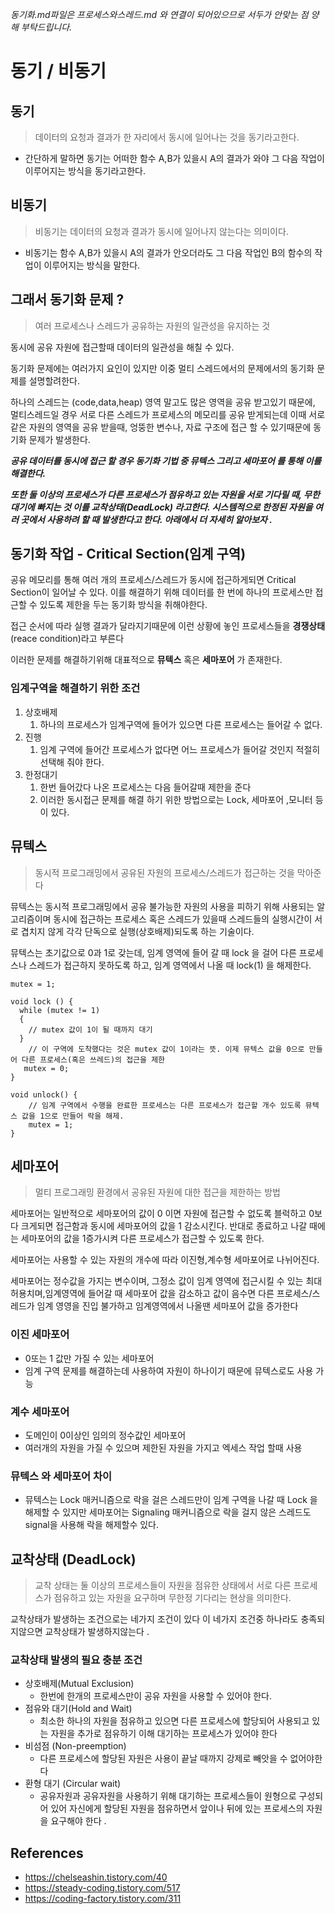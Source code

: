 _동기화.md파일은 프로세스와스레드.md 와 연결이 되어있으므로 서두가 안맞는 점 양해 부탁드립니다._

# 동기 / 비동기

## 동기
> 데이터의 요청과 결과가 한 자리에서 동시에 일어나는 것을 동기라고한다. 
- 간단하게 말하면 동기는 어떠한 함수 A,B가 있을시 A의 결과가 와야 그 다음 작업이 이루어지는 방식을 동기라고한다.

## 비동기 
> 비동기는 데이터의 요청과 결과가 동시에 일어나지 않는다는 의미이다. 
- 비동기는 함수 A,B가 있을시 A의 결과가 안오더라도 그 다음 작업인 B의 함수의 작업이 이루어지는 방식을 말한다. 


## 그래서 동기화 문제 ?   
> 여러 프로세스나 스레드가 공유하는 자원의 일관성을 유지하는 것 
> 
동시에 공유 자원에 접근할때 데이터의 일관성을 해칠 수 있다. 

동기화 문제에는 여러가지 요인이 있지만 이중 멀티 스레드에서의 문제에서의 동기화 문제를 설명할려한다.<br/>

하나의 스레드는 (code,data,heap) 영역 말고도 많은 영역을 공유 받고있기 때문에, 멀티스레드일 경우 서로 다른 스레드가 프로세스의 메모리를 공유 받게되는데 이때 서로 같은 자원의 영역을 공유 받을때, 엉뚱한 변수나, 자료 구조에 접근 할 수 있기때문에 동기화 문제가 
발생한다.

_<b> 공유 데이터를 동시에 접근 할 경우 동기화 기법 중 뮤텍스 그리고 세마포어 를 통해 이를 해결한다.<br/>_

_또한 둘 이상의 프로세스가 다른 프로세스가 점유하고 있는 자원을 서로 기다릴 때, 무한 대기에 빠지는 것 이를 교착상태(DeadLock) 라고한다.
시스템적으로 한정된 자원을 여러 곳에서 사용하려 할 때 발생한다고 한다. 아래에서 더 자세히 알아보자 .
</b>_


## 동기화 작업 - Critical Section(임계 구역)

공유 메모리를 통해 여러 개의 프로세스/스레드가 동시에 접근하게되면 Critical Section이 일어날 수 있다. 이를 해결하기 위해 데이터를 한 번에 하나의 프로세스만 접근할 수 있도록 제한을 두는 동기화 방식을 취해야한다.

접근 순서에 따라 실행 결과가 달라지기때문에 이런 상황에 놓인 프로세스들을 <strong>경쟁상태</strong> (reace condition)라고 부른다 

이러한 문제를 해결하기위해 대표적으로 
<b>뮤텍스</b> 혹은 <b>세마포어</b> 가 존재한다. 

### 임계구역을 해결하기 위한 조건 
1. 상호배제
    1. 하나의 프로세스가 임계구역에 들어가 있으면 다른 프로세스는 들어갈 수 없다.
2. 진행
    1. 임계 구역에 들어간 프로세스가 없다면 어느 프로세스가 들어갈 것인지 적절히 선택해 줘야 한다.
3. 한정대기
    1. 한번 들어갔다 나온 프로세스는 다음 들어갈때 제한을 준다
   2. 이러한 동시접근 문제를 해결 하기 위한 방법으로는 Lock, 세마포어 ,모니터 등이 있다. 

## 뮤텍스 
> 동시적 프로그래밍에서 공유된 자원의 프로세스/스레드가 접근하는 것을 막아준다
>
뮤텍스는 동시적 프로그래밍에서 공유 불가능한 자원의 사용을 피하기 위해 사용되는 알고리즘이며 동시에 접근하는 프로세스 혹은 스레드가 있을때 스레드들의 실행시간이 서로 겹치지 않게 각각 단독으로 실행(상호배제)되도록 하는 기술이다. 

뮤텍스는 초기값으로 0과 1로 갖는데, 임계 영역에 들어 갈 때 lock 을 걸어 다른 프로세스나 스레드가 접근하지 못하도록 하고, 임계 영역에서 나올 때 lock(1) 을 해제한다.
```text
mutex = 1;

void lock () {
  while (mutex != 1) 
  {
    // mutex 값이 1이 될 때까지 대기
  }
    // 이 구역에 도착했다는 것은 mutex 값이 1이라는 뜻. 이제 뮤텍스 값을 0으로 만들어 다른 프로세스(혹은 쓰레드)의 접근을 제한
   mutex = 0;
}

void unlock() {
    // 임계 구역에서 수행을 완료한 프로세스는 다른 프로세스가 접근할 개수 있도록 뮤텍스 값을 1으로 만들어 락을 해제.
    mutex = 1;
}
```

## 세마포어 
> 멀티 프로그래밍 환경에서 공유된 자원에 대한 접근을 제한하는 방법 
>
세마포어는 일반적으로 세마포어의 값이 0 이면 자원에 접근할 수 없도록 블럭하고 0보다 크게되면 접근함과 동시에 세마포어의 값을 1 감소시킨다. 반대로 종료하고 나갈 때에는 세마포어의 값을 1증가시켜 다른 프로세스가 접근할 수 있도록 한다.

세마포어는 사용할 수 있는 자원의 개수에 따라 이진형,계수형 세마포어로 나뉘어진다. 

세마포어는 정수값을 가지는 변수이며, 그정소 값이 임계 영역에 접근시킬 수 있는 최대 허용치며,임계영역에 들어갈 때 세마포어 값을 감소하고 값이 음수면 다른 프로세스/스레드가 임계 영영을 진입 불가하고 임계영역에서 나올땐 세마포어 값을 증가한다
### 이진 세마포어 
- 0또는 1 값만 가질 수 있는 세마포어
- 임계 구역 문제를 해결하는데 사용하여 자원이 하나이기 때문에 뮤텍스로도 사용 가능
### 계수 세마포어 
- 도메인이 0이상인 임의의 정수값인 세마포어 
- 여러개의 자원을 가질 수 있으며 제한된 자원을 가지고 엑세스 작업 할때 사용 


### 뮤텍스 와 세마포어 차이 
- 뮤텍스는 Lock 매커니즘으로 락을 걸은 스레드만이 임계 구역을 나갈 때 Lock 을 해제할 수 있지만 세마포어는 Signaling 매커니즘으로 락을 걸지 않은 스레드도 signal을 사용해 락을 해제할수 있다. 


## 교착상태 (DeadLock)
> 교착 상태는 둘 이상의 프로세스들이 자원을 점유한 상태에서 서로 다른 프로세스가 점유하고 있는 자원을 요구하며 무한정 기다리는 현상을 의미한다.
> 
교착상태가 발생하는 조건으로는 네가지 조건이 있다 이 네가지 조건중 하나라도 충족되지않으면 교착상태가 발생하지않는다 .

### 교착상태 발생의 필요 충분 조건 
- 상호배제(Mutual Exclusion)
  - 한번에 한개의 프로세스만이 공유 자원을 사용할 수 있어야 한다.
- 점유와 대기(Hold and Wait)
  - 최소한 하나의 자원을 점유하고 있으면 다른 프로세스에 할당되어 사용되고 있는 자원을 추가로 점유하기 이해 대기하는 프로세스가 있어야 한다
- 비섬점 (Non-preemption)
  - 다른 프로세스에 할당된 자원은 사용이 끝날 때까지 강제로 빼앗을 수 없어야한다
- 환형 대기 (Circular wait)
  - 공유자원과 공유자원을 사용하기 위해 대기하는 프로세스들이 원형으로 구성되어 있어 자신에게 할당된 자원을 점유하면서 앞이나 뒤에 있는 프로세스의 자원을 요구해야 한다 .



## References
- https://chelseashin.tistory.com/40
- https://steady-coding.tistory.com/517
- https://coding-factory.tistory.com/311